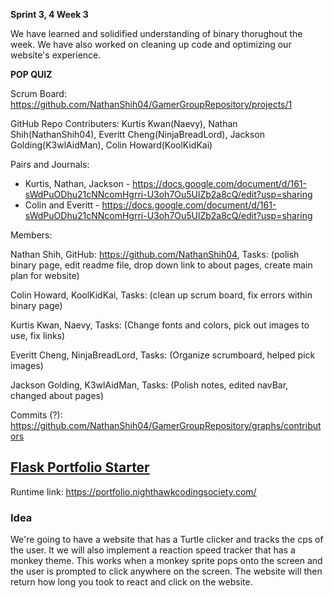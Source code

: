 **Sprint 3, 4 Week 3**
  
  We have learned and solidified understanding of binary thorughout the week. We have also worked on cleaning up code and optimizing our website's experience. 
  
**POP QUIZ**

Scrum Board: https://github.com/NathanShih04/GamerGroupRepository/projects/1

GitHub Repo Contributers: Kurtis Kwan(Naevy), Nathan Shih(NathanShih04), Everitt Cheng(NinjaBreadLord), Jackson Golding(K3wlAidMan), Colin Howard(KoolKidKai)

Pairs and Journals: 
- Kurtis, Nathan, Jackson - https://docs.google.com/document/d/161-sWdPuODhu21cNNcomHgrri-U3oh7Ou5UlZb2a8cQ/edit?usp=sharing
- Colin and Everitt - https://docs.google.com/document/d/161-sWdPuODhu21cNNcomHgrri-U3oh7Ou5UlZb2a8cQ/edit?usp=sharing

Members:

Nathan Shih, GitHub: https://github.com/NathanShih04, Tasks: (polish binary page, edit readme file, drop down link to about pages, create main plan for website)

Colin Howard, KoolKidKai, Tasks: (clean up scrum board, fix errors within binary page)

Kurtis Kwan, Naevy, Tasks: (Change fonts and colors, pick out images to use, fix links)

Everitt Cheng, NinjaBreadLord, Tasks: (Organize scrumboard, helped pick images)

Jackson Golding,  K3wlAidMan, Tasks: (Polish notes, edited navBar, changed about pages)

Commits (?): https://github.com/NathanShih04/GamerGroupRepository/graphs/contributors


## [Flask Portfolio Starter](https://nighthawkcodingsociety.com/projectsearch/details/Flask%20Portfolio%20Starter)
Runtime link: https://portfolio.nighthawkcodingsociety.com/
### Idea
We're going to have a website that has a Turtle clicker and tracks the cps of the user. It we will also implement a reaction speed tracker that has a monkey theme. This works when a monkey sprite pops onto the screen and the user is prompted to click anywhere on the screen. The website will then return how long you took to react and click on the website.
 

